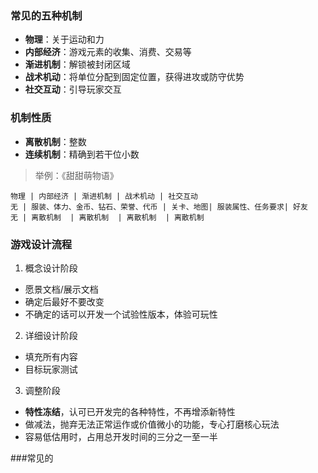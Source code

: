  ### 常见的五种机制 
- **物理**：关于运动和力
- **内部经济**：游戏元素的收集、消费、交易等
- **渐进机制**：解锁被封闭区域
- **战术机动**：将单位分配到固定位置，获得进攻或防守优势
- **社交互动**：引导玩家交互

### 机制性质 
- **离散机制**：整数
- **连续机制**：精确到若干位小数

> 举例：《甜甜萌物语》


```table 
物理 | 内部经济 | 渐进机制 | 战术机动 | 社交互动
无 | 服装、体力、金币、钻石、荣誉、代币 | 关卡、地图| 服装属性、任务要求| 好友
无 | 离散机制  | 离散机制  | 离散机制  | 离散机制
```

### 游戏设计流程 
1. 概念设计阶段
  - 愿景文档/展示文档
  - 确定后最好不要改变
  - 不确定的话可以开发一个试验性版本，体验可玩性
2. 详细设计阶段
  - 填充所有内容
  - 目标玩家测试
3. 调整阶段
  - **特性冻结**，认可已开发完的各种特性，不再增添新特性
  - 做减法，抛弃无法正常运作或价值微小的功能，专心打磨核心玩法
  - 容易低估用时，占用总开发时间的三分之一至一半

###常见的